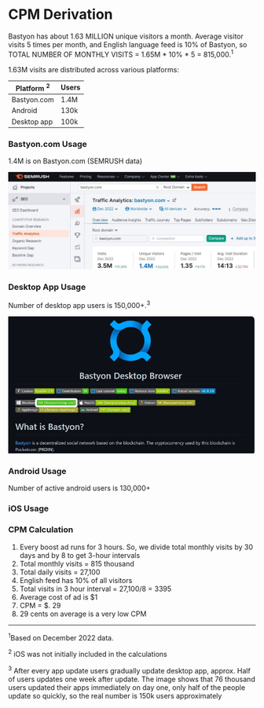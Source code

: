 # CPM Derivation


Bastyon has about 1.63 MILLION unique visitors a month. Average visitor visits 5 times per month, and English language feed is 10% of Bastyon, so TOTAL NUMBER OF MONTHLY VISITS = 1.65M * 10% * 5 = 815,000.<sup>1</sup>

1.63M visits are distributed across various platforms:

| Platform <sup>2</sup>      | Users   |
|------------------|---------|
| Bastyon.com      | 1.4M    |
| Android          | 130k    |
| Desktop app      | 100k    |  


### Bastyon.com Usage

1.4M is on Bastyon.com (SEMRUSH data)

![alt text](semrush-bastyon-data.png)

### Desktop App Usage

Number of desktop app users is 150,000+.<sup>3</sup>

[![alt text](bastyon-desktop-browser.png)](https://github.com/pocketnetteam/pocketnet.gui)

### Android Usage

Number of active android users is 130,000+


### iOS Usage

<!--- todo --->


### CPM Calculation

1. Every boost ad runs for 3 hours. So, we divide total monthly visits by 30 days and by 8 to get 3-hour intervals
2. Total monthly visits = 815 thousand
3. Total daily visits = 27,100
4. English feed has 10% of all visitors
5. Total visits in 3 hour interval = 27,100/8 = 3395
6. Average cost of ad is $1
7. CPM = $. 29
8. 29 cents on average is a very low CPM

***

<sup>1</sup>Based on December 2022 data.

<sup>2</sup> iOS was not initially included in the calculations

<sup>3</sup> After every app update users gradually update desktop app, approx. Half of users updates one week after update. The image shows that 76 thousand users updated their apps immediately on day one, only half of the people update so quickly, so the real number is 150k users approximately